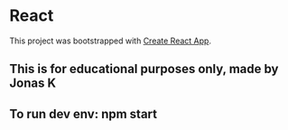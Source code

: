 # React

This project was bootstrapped with [Create React App](https://github.com/facebook/create-react-app).

## This is for educational purposes only, made by Jonas K
## To run dev env: npm start

